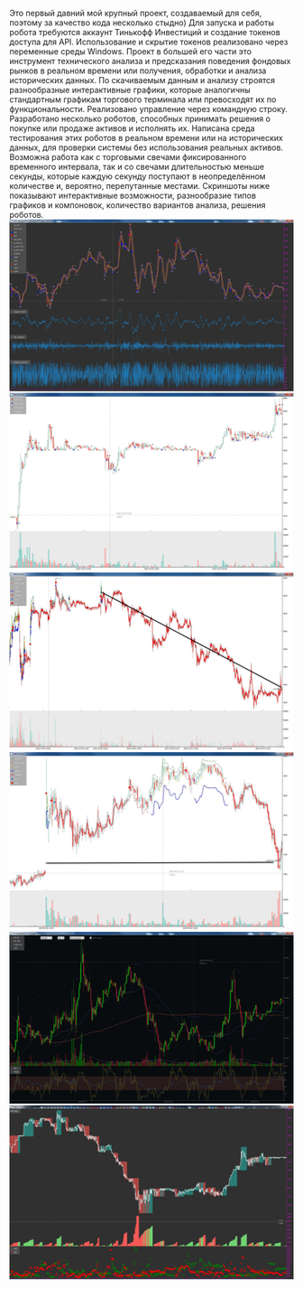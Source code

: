 Это первый давний мой крупный проект, создаваемый для себя, поэтому за качество кода несколько стыдно)
Для запуска и работы робота требуются аккаунт Тинькофф Инвестиций и создание токенов доступа для API.
Использование и скрытие токенов реализовано через переменные среды Windows.
Проект в большей его части это инструмент технического анализа и предсказания поведения фондовых рынков в реальном времени
или получения, обработки и анализа исторических данных.
По скачиваемым данным и анализу строятся разнообразные интерактивные графики, которые аналогичны стандартным графикам
торгового терминала или превосходят их по функциональности.
Реализовано управление через командную строку.
Разработано несколько роботов, способных принимать решения о покупке или продаже активов и исполнять их.
Написана среда тестирования этих роботов в реальном времени или на исторических данных, для проверки системы без использования реальных активов.
Возможна работа как с торговыми свечами фиксированного временного интервала, так и со свечами длительностью меньше секунды,
которые каждую секунду поступают в неопределённом количестве и, вероятно, перепутанные местами.
Скриншоты ниже показывают интерактивные возможности, разнообразие типов графиков и компоновок, количество вариантов анализа, решения роботов.
![img.png](img.png)
![img_1.png](img_1.png)
![img_2.png](img_2.png)
![img_3.png](img_3.png)
![img_4.png](img_4.png)
![img_5.png](img_5.png)